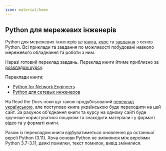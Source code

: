 ```yaml
---
icon: material/home
---
```


## Python для мережевих інженерів

Python для мережевих інженерів це [книга](/book/), [курс](/course/) та
[завдання](/tasks/) з основ Python. Всі приклади та завдання по можливості
побудовані навколо мережевого обладнання та роботи з ним.

Наразі готовий переклад завдань. Переклад книги йтиме приблизно за
[розкладом курсу](/course/schedule/).

Переклади книги:

* [Python for Network Engineers](https://pyneng.readthedocs.io/en/latest/)
* [Python для сетевых инженеров](https://pyneng.readthedocs.io/ru/latest/)

На Read the Docs поки що також продубльований [переклад
українською](https://pyneng.readthedocs.io/uk/latest/), але поступово книга
українською буде переходити на цей сайт. За рахунок об'єднання книги та курсу
на одному сайті буде зручніше користуватися пошуком та знаходити матеріали і у
форматі відео та у форматі книги.

Разом із перекладом книги відбуватиметься оновлення до останньої версії Python
(3.11).  Хоча основи Python не змінилися між версіями Python 3.7-3.11, деякі
помилки, текст помилок, вивід змінилися.
